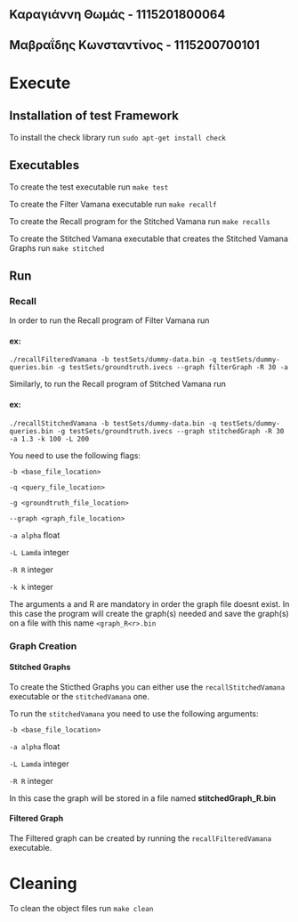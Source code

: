 ## Καραγιάννη Θωμάς - 1115201800064
## Μαβραΐδης Κωνσταντίνος - 1115200700101

# Execute

## Installation of test Framework
To install the check library run
```sudo apt-get install check```


## Executables
To create the test executable run
```make test```

To create the Filter Vamana executable run
``` make recallf ```

To create the Recall program for the Stitched Vamana run
``` make recalls ```

To create the Stitched Vamana executable that creates the Stitched Vamana Graphs run
``` make stitched ```

## Run
### Recall
In order to run the Recall program of Filter Vamana run
#### ex:
```./recallFilteredVamana -b testSets/dummy-data.bin -q testSets/dummy-queries.bin -g testSets/groundtruth.ivecs --graph filterGraph -R 30 -a```

Similarly, to run the Recall program of Stitched Vamana run
#### ex:
```./recallStitchedVamana -b testSets/dummy-data.bin -q testSets/dummy-queries.bin -g testSets/groundtruth.ivecs --graph stitchedGraph -R 30 -a 1.3 -k 100 -L 200```

You need to use the following flags:

```-b <base_file_location>```

```-q <query_file_location>```

```-g <groundtruth_file_location>```

```--graph <graph_file_location>```

```-a alpha``` float

```-L Lamda``` integer

```-R R``` integer

```-k k``` integer

The arguments a and R are mandatory in order the graph file doesnt exist. In this case the program will create the graph(s) needed and save the graph(s) on a file with this name ```<graph_R<r>.bin```

### Graph Creation
#### Stitched Graphs
To create the Sticthed Graphs you can either use the ```recallStitchedVamana``` executable or the ```stitchedVamana``` one.

To run the ```stitchedVamana``` you need to use the following arguments:

```-b <base_file_location>```

```-a alpha``` float

```-L Lamda``` integer

```-R R``` integer

In this case the graph will be stored in a file named __stitchedGraph_R<r>.bin__ 

#### Filtered Graph
The Filtered graph can be created by running the ```recallFilteredVamana``` executable.


# Cleaning

To clean the object files run
```make clean```
